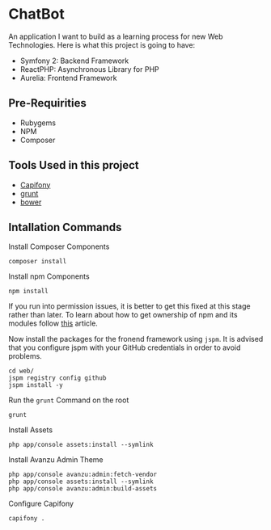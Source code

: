# ChatBot
An application I want to build as a learning process for new Web Technologies. Here is what this project is going to have:

* Symfony 2: Backend Framework
* ReactPHP: Asynchronous Library for PHP
* Aurelia: Frontend Framework

## Pre-Requirities
* Rubygems
* NPM
* Composer

## Tools Used in this project
* [Capifony](http://capifony.org/)
* [grunt](http://gruntjs.com/getting-started)
* [bower](http://bower.io/#install-bower)

## Intallation Commands

Install Composer Components
```
composer install
```

Install npm Components

```
npm install
```
If you run into permission issues, it is better to get this fixed at this stage rather than later. To learn about how to get ownership of npm and its modules follow [this](http://competa.com/blog/2014/12/how-to-run-npm-without-sudo/) article.


Now install the packages for the fronend framework using `jspm`. It is advised that you configure jspm with your GitHub credentials in order to avoid problems.
```
cd web/
jspm registry config github
jspm install -y
```

Run the `grunt` Command on the root
```
grunt
```

Install Assets
```
php app/console assets:install --symlink
```

Install Avanzu Admin Theme
```
php app/console avanzu:admin:fetch-vendor
php app/console assets:install --symlink
php app/console avanzu:admin:build-assets
```

Configure Capifony
```
capifony .
```
